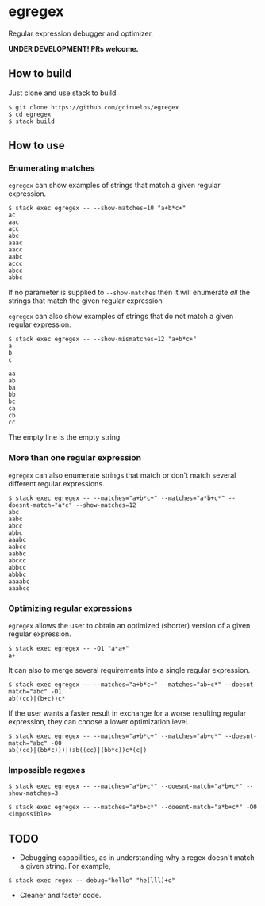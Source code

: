 # egregex

Regular expression debugger and optimizer.

**UNDER DEVELOPMENT! PRs welcome.**


## How to build
Just clone and use stack to build

```
$ git clone https://github.com/gciruelos/egregex
$ cd egregex
$ stack build
```

## How to use

### Enumerating matches
`egregex` can show examples of strings that match a given regular expression.

```
$ stack exec egregex -- --show-matches=10 "a+b*c+"
ac
aac
acc
abc
aaac
aacc
aabc
accc
abcc
abbc
```

If no parameter is supplied to `--show-matches`
then it will enumerate *all* the strings that match the given regular expression

`egregex` can also show examples of strings that do not match a given regular expression.

```
$ stack exec egregex -- --show-mismatches=12 "a+b*c+"
a
b
c

aa
ab
ba
bb
bc
ca
cb
cc
```

The empty line is the empty string.

### More than one regular expression
`egregex` can also enumerate strings that match or don't match several different
regular expressions.

```
$ stack exec egregex -- --matches="a+b*c+" --matches="a*b+c*" --doesnt-match="a*c" --show-matches=12
abc
aabc
abcc
abbc
aaabc
aabcc
aabbc
abccc
abbcc
abbbc
aaaabc
aaabcc
```

### Optimizing regular expressions
`egregex` allows the user to obtain an optimized (shorter)
version of a given regular expression.

```
$ stack exec egregex -- -O1 "a*a+"
a+
```

It can also to merge several requirements into a single regular expression.

```
$ stack exec egregex -- --matches="a+b*c+" --matches="ab+c*" --doesnt-match="abc" -O1
ab((cc)|(b+c))c*
```

If the user wants a faster result in exchange for a worse resulting regular expression,
they can choose a lower optimization level.

```
$ stack exec egregex -- --matches="a+b*c+" --matches="ab+c*" --doesnt-match="abc" -O0
ab((cc)|(bb*c)))|(ab((cc)|(bb*c))c*(c|)
```

### Impossible regexes

```
$ stack exec egregex -- --matches="a*b+c*" --doesnt-match="a*b+c*" --show-matches=3
```

```
$ stack exec egregex -- --matches="a*b+c*" --doesnt-match="a*b+c*" -O0
<impossible>
```


## TODO

* Debugging capabilities, as in understanding why a regex doesn't match a given string.
For example,

```
$ stack exec regex -- debug="hello" "he(lll)+o"
```

* Cleaner and faster code.





